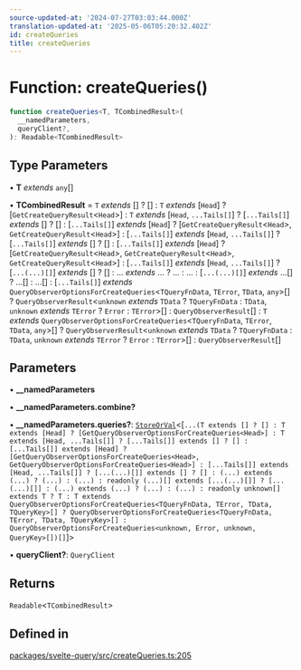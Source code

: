 ```yaml
---
source-updated-at: '2024-07-27T03:03:44.000Z'
translation-updated-at: '2025-05-06T05:20:32.402Z'
id: createQueries
title: createQueries
---
```


# Function: createQueries()

```ts
function createQueries<T, TCombinedResult>(
  __namedParameters,
  queryClient?,
): Readable<TCombinedResult>
```

## Type Parameters

• **T** _extends_ `any`[]

• **TCombinedResult** = `T` _extends_ [] ? [] : `T` _extends_ [`Head`] ? [`GetCreateQueryResult`\<`Head`\>] : `T` _extends_ [`Head`, `...Tails[]`] ? [`...Tails[]`] _extends_ [] ? [] : [`...Tails[]`] _extends_ [`Head`] ? [`GetCreateQueryResult`\<`Head`\>, `GetCreateQueryResult`\<`Head`\>] : [`...Tails[]`] _extends_ [`Head`, `...Tails[]`] ? [`...Tails[]`] _extends_ [] ? [] : [`...Tails[]`] _extends_ [`Head`] ? [`GetCreateQueryResult`\<`Head`\>, `GetCreateQueryResult`\<`Head`\>, `GetCreateQueryResult`\<`Head`\>] : [`...Tails[]`] _extends_ [`Head`, `...Tails[]`] ? [`...(...)[]`] _extends_ [] ? [] : ... _extends_ ... ? ... : ... : [`...(...)[]`] _extends_ ...[] ? ...[] : ...[] : [`...Tails[]`] _extends_ `QueryObserverOptionsForCreateQueries`\<`TQueryFnData`, `TError`, `TData`, `any`\>[] ? `QueryObserverResult`\<`unknown` _extends_ `TData` ? `TQueryFnData` : `TData`, `unknown` _extends_ `TError` ? `Error` : `TError`\>[] : `QueryObserverResult`[] : `T` _extends_ `QueryObserverOptionsForCreateQueries`\<`TQueryFnData`, `TError`, `TData`, `any`\>[] ? `QueryObserverResult`\<`unknown` _extends_ `TData` ? `TQueryFnData` : `TData`, `unknown` _extends_ `TError` ? `Error` : `TError`\>[] : `QueryObserverResult`[]

## Parameters

• **\_\_namedParameters**

• **\_\_namedParameters.combine?**

• **\_\_namedParameters.queries?**: [`StoreOrVal`](../type-aliases/storeorval.md)\<[`...(T extends [] ? [] : T extends [Head] ? [GetQueryObserverOptionsForCreateQueries<Head>] : T extends [Head, ...Tails[]] ? [...Tails[]] extends [] ? [] : [...Tails[]] extends [Head] ? [GetQueryObserverOptionsForCreateQueries<Head>, GetQueryObserverOptionsForCreateQueries<Head>] : [...Tails[]] extends [Head, ...Tails[]] ? [...(...)[]] extends [] ? [] : (...) extends (...) ? (...) : (...) : readonly (...)[] extends [...(...)[]] ? [...(...)[]] : (...) extends (...) ? (...) : (...) : readonly unknown[] extends T ? T : T extends QueryObserverOptionsForCreateQueries<TQueryFnData, TError, TData, TQueryKey>[] ? QueryObserverOptionsForCreateQueries<TQueryFnData, TError, TData, TQueryKey>[] : QueryObserverOptionsForCreateQueries<unknown, Error, unknown, QueryKey>[])[]`]\>

• **queryClient?**: `QueryClient`

## Returns

`Readable`\<`TCombinedResult`\>

## Defined in

[packages/svelte-query/src/createQueries.ts:205](https://github.com/TanStack/query/blob/dac5da5416b82b0be38a8fb34dde1fc6670f0a59/packages/svelte-query/src/createQueries.ts#L205)
